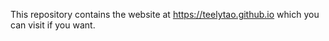 This repository contains the website at https://teelytao.github.io which you can visit if you want.
